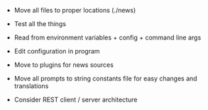 * Move all files to proper locations (./news)
* Test all the things
* Read from environment variables + config + command line args
* Edit configuration in program
* Move to plugins for news sources
* Move all prompts to string constants file for easy changes and translations

* Consider REST client / server architecture
